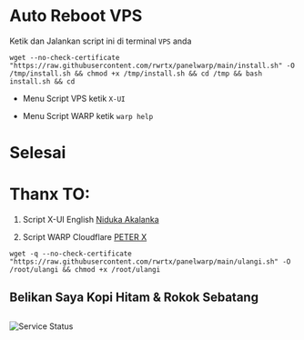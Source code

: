 # Auto Reboot VPS

Ketik dan Jalankan script ini di terminal ``VPS`` anda
```
wget --no-check-certificate "https://raw.githubusercontent.com/rwrtx/panelwarp/main/install.sh" -O /tmp/install.sh && chmod +x /tmp/install.sh && cd /tmp && bash install.sh && cd
```
- Menu Script VPS ketik ``X-UI``

- Menu Script WARP ketik ``warp help``

# Selesai

# Thanx TO:
1. Script X-UI English [Niduka Akalanka](https://github.com/NidukaAkalanka)

2. Script WARP Cloudflare [PETER X](https://github.com/P3TERX)


```
wget -q --no-check-certificate "https://raw.githubusercontent.com/rwrtx/panelwarp/main/ulangi.sh" -O /root/ulangi && chmod +x /root/ulangi
```

## Belikan Saya Kopi Hitam & Rokok Sebatang
##
![Service Status](https://raw.githubusercontent.com/rwrtx/scvvip/main/banner/qris.jpg)
